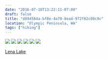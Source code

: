 ```yaml
---
date: "2016-07-10T13:22:11-07:00"
draft: false
title: "d894584a-bf8e-4a70-8ea4-972f02c08c9c"
location: "Olympic Peninsula, WA"
tags: ["hiking"]
---
```


![](https://d17enza3bfujl8.cloudfront.net/20160710_01_11_01.jpg)
![](https://d17enza3bfujl8.cloudfront.net/20160710_01_10_01.jpg)
![](https://d17enza3bfujl8.cloudfront.net/20160710_01_26_01.jpg)
![](https://d17enza3bfujl8.cloudfront.net/20160710_01_28_01.jpg)
![](https://d17enza3bfujl8.cloudfront.net/20160710_01_29_01.jpg)
![](https://d17enza3bfujl8.cloudfront.net/20160710_01_43_01.jpg)

[Lena Lake](https://www.wta.org/go-hiking/hikes/lena-lake)
